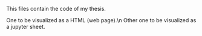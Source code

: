 This files contain the code of my thesis.

One to be visualized as a HTML (web page).\n
Other one to be visualized as a jupyter sheet.

